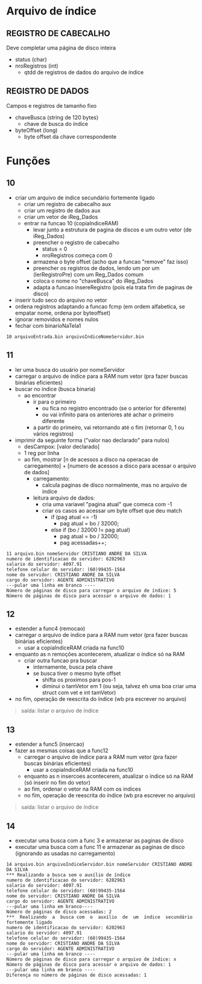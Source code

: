 # Arquivo de índice
## REGISTRO DE CABECALHO
Deve completar uma página de disco inteira
- status (char)
- nroRegistros (int)
  - qtdd de registros de dados do arquivo de índice
## REGISTRO DE DADOS
Campos e registros de tamanho fixo
- chaveBusca (string de 120 bytes)
  - chave de busca do índice
- byteOffset (long)
  - byte offset da chave correspondente

# Funções
## 10
- criar um arquivo de indice secundário fortemente ligado
  - criar um registro de cabecalho aux
  - criar um registro de dados aux
  - criar um vetor de iReg_Dados
  - entrar na funcao 10 (copiaIndiceRAM)
    - levar junto a estrutura de pagina de discos e um outro vetor (de iReg_Dados)
    - preencher o registro de cabecalho
      - status = 0
      - nroRegistros começa com 0
    - armazena o byte offset (acho que a funcao "remove" faz isso)
    - preencher os registros de dados, lendo um por um (lerRegistroPre) com um Reg_Dados comum
    - coloca o nome no "chaveBusca" do iReg_Dados
    - adapta a funcao insereRegistro (pois ela trata fim de paginas de disco)
- inserir tudo seco do arquivo no vetor
- ordena registros adaptando a funcao fcmp (em ordem alfabetica, se empatar nome, ordena por byteoffset) 
- ignorar removidos e nomes nulos
- fechar com binarioNaTela1

``` 10 arquivoEntrada.bin arquivoIndiceNomeServidor.bin ```

## 11
- ler uma busca do usuário por nomeServidor
- carregar o arquivo de índice para a RAM num vetor (pra fazer buscas binárias eficientes)
- buscar no índice (busca binaria)
  - ao encontrar
    - ir para o primeiro
      - ou fica no registro encontrado (se o anterior for diferente)
      - ou vai infinito para os anteriores até achar o primeiro diferente
    - a partir do primeiro, vai retornando até o fim (retornar 0, 1 ou vários registros)
- imprimir da seguinte forma ("valor nao declarado" para nulos)
  - desCampox: [valor declarado]
  - 1 reg por linha
  - ao fim, mostrar [n de acessos a disco na operacao de carregamento] + [numero de acessos a disco para acessar o arquivo de dados]
    - carregamento:
      - calcula paginas de disco normalmente, mas no arquivo de indice
    - leitura arquivo de dados:
      - cria uma variavel "pagina atual" que comeca com -1
      - criar os casos ao acessar um byte offset que deu match
        - if (pag atual == -1)
          - pag atual = bo / 32000;
        - else if (bo / 32000 != pag atual)
          - pag atual = bo / 32000;
          - pag acessadas++;
```
11 arquivo.bin nomeServidor CRISTIANO ANDRE DA SILVA
numero de identificacao do servidor: 6202963
salario do servidor: 4097.91
telefone celular do servidor: (60)99435-1564
nome do servidor: CRISTIANO ANDRE DA SILVA
cargo do servidor: AGENTE ADMINISTRATIVO
---pular uma linha em branco ----
Número de páginas de disco para carregar o arquivo de índice: 5
Número de páginas de disco para acessar o arquivo de dados: 1
```

## 12
- estender a func4 (remocao)
- carregar o arquivo de índice para a RAM num vetor (pra fazer buscas binárias eficientes)
  - usar a copiaIndiceRAM criada na func10
- enquanto as n remoções acontecerem, atualizar o índice só na RAM
  - criar outra funcao pra buscar 
    - internamente, busca pela chave
    - se busca tiver o mesmo byte offset
      - shifta os proximos para pos-1
      - diminui o tamVetor em 1 (ou seja, talvez eh uma boa criar uma struct com vet e int tamVetor)
- no fim, operação de reescrita do índice (wb pra escrever no arquivo)
> saída: listar o arquivo de índice

## 13
- estender a func5 (insercao)
- fazer as mesmas coisas que a func12
  - carregar o arquivo de índice para a RAM num vetor (pra fazer buscas binárias eficientes)
    - usar a copiaIndiceRAM criada na func10
  - enquanto as n insercoes acontecerem, atualizar o índice só na RAM (só inserir no fim do vetor)
  - ao fim, ordenar o vetor na RAM com os indices
  - no fim, operação de reescrita do índice (wb pra escrever no arquivo)
> saída: listar o arquivo de índice

## 14
- executar uma busca com a func 3 e armazenar as paginas de disco
- executar uma busca com a func 11 e armazenar as paginas de disco (ignorando as usadas no carregamento)
```
14 arquivo.bin arquivoIndiceServidor.bin nomeServidor CRISTIANO ANDRE DA SILVA
*** Realizando a busca sem o auxílio de índice
numero de identificacao do servidor: 6202963
salario do servidor: 4097.91
telefone celular do servidor: (60)99435-1564
nome do servidor: CRISTIANO ANDRE DA SILVA
cargo do servidor: AGENTE ADMINISTRATIVO
---pular uma linha em branco----
Número de páginas de disco acessadas: 2
***  Realizando  a  busca com  o  auxílio  de  um  índice  secundário fortemente ligado
numero de identificacao do servidor: 6202963
salario do servidor: 4097.91
telefone celular do servidor: (60)99435-1564
nome do servidor: CRISTIANO ANDRE DA SILVA
cargo do servidor: AGENTE ADMINISTRATIVO
---pular uma linha em branco ----
Número de páginas de disco para carregar o arquivo de índice: x
Número de páginas de disco para acessar o arquivo de dados: 1
---pular uma linha em branco ----
Diferença no número de páginas de disco acessadas: 1
```